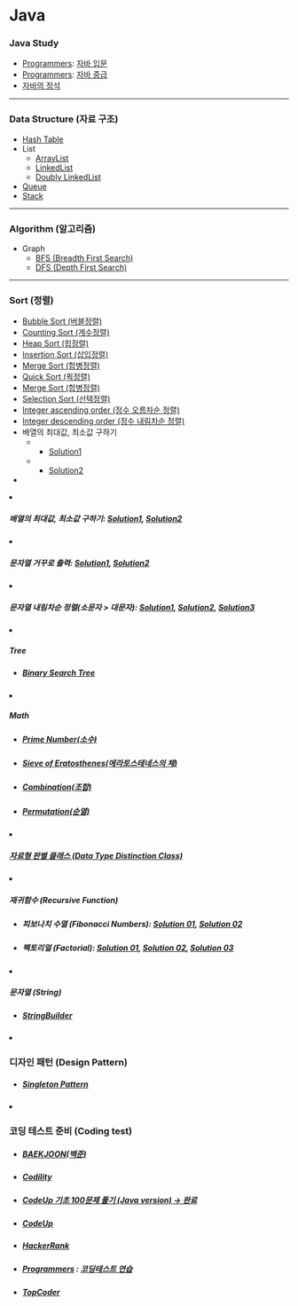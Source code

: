 # Java
### Java Study
+ [Programmers](https://programmers.co.kr/): [자바 입문](https://github.com/jysaa5/VioletCheese_Study/tree/master/Programmers_Java_Beginning/src)
+ [Programmers](https://programmers.co.kr/): [자바 중급](https://github.com/jysaa5/VioletCheese_Study/tree/master/Programmers_Java_Intermediate/src)
+ [자바의 정석](https://github.com/jysaa5/Violet_Study_Java/tree/master/Java_Standard_Procedure/src)

--------------------------------
### Data Structure (자료 구조) 
+ [Hash Table](https://github.com/jysaa5/VioletCheese_Study_Java/tree/master/DataStructure/src/imp/table/hash/table)
+ List
  + [ArrayList](https://github.com/jysaa5/VioletCheese_Study_Java/tree/master/DataStructure/src/imp/list/array) 
  + [LinkedList](https://github.com/jysaa5/VioletCheese_Study_Java/tree/master/DataStructure/src/imp/list/linked/list)
  + [Doubly LinkedList](https://github.com/jysaa5/VioletCheese_Study_Java/tree/master/DataStructure/src/imp/list/doubly/linked/list)
+ [Queue](https://github.com/jysaa5/VioletCheese_Study_Java/tree/master/DataStructure/src/imp/queue)
+ [Stack](https://github.com/jysaa5/VioletCheese_Study_Java/tree/master/DataStructure/src/imp/stack)

--------------------------------
### Algorithm (알고리즘)</h3>
+ Graph
  + [BFS (Breadth First Search)](https://github.com/jysaa5/VioletCheese_Study_Java/tree/master/Algorithm/src/graph/bfs)
  + [DFS (Depth First Search)](https://github.com/jysaa5/VioletCheese_Study_Java/tree/master/Algorithm/src/graph/dfs)

--------------------------------
### Sort (정렬)
+ [Bubble Sort (버블정렬)](https://github.com/jysaa5/VioletCheese_Study_Java/tree/master/Algorithm/src/sort/bubbleSort)
+ [Counting Sort (계수정렬)](https://github.com/jysaa5/VioletCheese_Study_Java/tree/master/Algorithm/src/sort/countingSort)
+ [Heap Sort (힙정렬)](https://github.com/jysaa5/VioletCheese_Study_Java/tree/master/Algorithm/src/sort/heapSort)
+ [Insertion Sort (삽입정렬)](https://github.com/jysaa5/VioletCheese_Study_Java/tree/master/Algorithm/src/sort/insertionSort)
+ [Merge Sort (합병정렬)](https://github.com/jysaa5/VioletCheese_Study_Java/tree/master/Algorithm/src/sort/mergeSort)
+ [Quick Sort (퀵정렬)](https://github.com/jysaa5/VioletCheese_Study_Java/tree/master/Algorithm/src/sort/quickSort)
+ [Merge Sort (합병정렬)](https://github.com/jysaa5/VioletCheese_Study_Java/tree/master/Algorithm/src/sort/radixSort)
+ [Selection Sort (선택정렬)](https://github.com/jysaa5/VioletCheese_Study_Java/tree/master/Algorithm/src/sort/selectionSort)
+ [Integer ascending order (정수 오름차순 정렬)](https://github.com/jysaa5/Violet_Study_Java/blob/master/Algorithm/src/sort/number/size/Integer_SortAsc_Sol_01.java)
+ [Integer descending order (정수 내림차순 정렬)](https://github.com/jysaa5/Violet_Study_Java/blob/master/Algorithm/src/sort/number/size/Integer_SortDes_Sol_02.java)
+ 배열의 최대값, 최소값 구하기
  + + [Solution1](https://github.com/jysaa5/Violet_Study_Java/blob/master/Algorithm/src/sort/number/size/Max_Min_Sol_01.java)
  + + [Solution2](https://github.com/jysaa5/Violet_Study_Java/blob/master/Algorithm/src/sort/number/size/Max_Min_Sol_02.java)
+ []()


<li><h5>배열의 최대값, 최소값 구하기: <a href ="https://github.com/jysaa5/Violet_Study_Java/blob/master/Algorithm/src/sort/number/size/Max_Min_Sol_01.java">Solution1</a>, <a href ="https://github.com/jysaa5/Violet_Study_Java/blob/master/Algorithm/src/sort/number/size/Max_Min_Sol_02.java">Solution2</a></h5> </li>
<li><h5>문자열 거꾸로 출력: <a href="https://github.com/jysaa5/Violet_Study_Java/blob/master/Algorithm/src/sort/string/String_Reverse_01.java">Solution1</a>, <a href="https://github.com/jysaa5/Violet_Study_Java/blob/master/Algorithm/src/sort/string/String_Reverse_02.java">Solution2</a></h5></li>
<li><h5>문자열 내림차순 정렬(소문자 > 대문자): <a href="https://github.com/jysaa5/Violet_Study_Java/blob/master/Algorithm/src/sort/string/String_SortDes_01.java">Solution1</a>, <a href="https://github.com/jysaa5/Violet_Study_Java/blob/master/Algorithm/src/sort/string/String_SortDes_02.java">Solution2</a>, <a href="https://github.com/jysaa5/Violet_Study_Java/blob/master/Algorithm/src/sort/string/String_SortDes_03.java">Solution3</a></h5></li>
</ul>
  
</li>
<li><h5>Tree</h5>
<ul>
<li><h5><a href="https://github.com/jysaa5/VioletCheese_Study_Java/tree/master/Algorithm/src/tree/binarySearchTree">Binary Search Tree</a></h5></li>
</ul>
  
<li><h5>Math</h5>
<ul>
<li><h5><a href="https://github.com/jysaa5/Violet_Study_Java/blob/master/Algorithm/src/number/primeNumber/PrimeNumber.java">Prime Number(소수)</a></h5></li>
<li><h5><a href="https://github.com/jysaa5/Violet_Study_Java/blob/master/Algorithm/src/number/primeNumber/Sieve_of_Eratosthenes.java">Sieve of Eratosthenes(에라토스테네스의 체)</a></h5></li>
<li><h5><a href="https://github.com/jysaa5/Violet_Study_Java/blob/master/Algorithm/src/math/combination/Combination_01.java">Combination(조합)</a></h5></li>
<li><h5><a href="https://github.com/jysaa5/Violet_Study_Java/blob/master/Algorithm/src/math/permutation">Permutation(순열)</a></h5></li>
</ul>

<li><h5> <a href="https://github.com/jysaa5/Violet_Study_Java/tree/master/Algorithm/src/distinguish/data/type">자료형 판별 클래스 (Data Type Distinction Class)</a></h5></li>

<li><h5>재귀함수 (Recursive Function)</h5>
<ul>
  <li><h5>피보나치 수열 (Fibonacci Numbers): <a href="https://github.com/jysaa5/Violet_Study_Java/blob/master/Algorithm/src/recursive/function/Fibonacci_Sol_01.java">Solution 01</a>, <a href="https://github.com/jysaa5/Violet_Study_Java/blob/master/Algorithm/src/recursive/function/Fibonacci_Sol_02.java">Solution 02</a></h5></li>
  <li><h5>팩토리얼 (Factorial): <a href="https://github.com/jysaa5/Violet_Study_Java/blob/master/Algorithm/src/recursive/function/Factorial_Sol_01.java">Solution 01</a>, <a href="https://github.com/jysaa5/Violet_Study_Java/blob/master/Algorithm/src/recursive/function/Factorial_Sol_02.java">Solution 02</a>, <a href="https://github.com/jysaa5/Violet_Study_Java/blob/master/Algorithm/src/recursive/function/Factorial_Sol_03.java">Solution 03</a></h5></li>
</ul>

<li><h5>문자열 (String)</h5>
<ul>
<li><h5><a href="https://github.com/jysaa5/Violet_Study_Java/tree/master/Algorithm/src/stringBuilder">StringBuilder</a></h5>
</li>
</ul>
  
</li>
</ul>
</li>
<li><h3>디자인 패턴 (Design Pattern)</h3> 
<ul>
<li><h5><a href="https://github.com/jysaa5/VioletCheese_Study_Java/tree/master/DesignPattern/src/singleton/pattern">Singleton Pattern</a></h5></li>
</ul>
</li>
<li><h3>코딩 테스트 준비 (Coding test)</h3>
<ul>
<li><h5><a href="https://github.com/jysaa5/Violet_Study_Java/tree/master/BaekJoon_Ex/src">BAEKJOON(백준)</a></h5></li>
<li><h5><a href="https://github.com/jysaa5/VioletCheese_Study_Java/tree/master/Codility_Ex">Codility</a></h5></li>
<li><h5><a href ="https://github.com/jysaa5/VioletCheese_Study_Java/tree/master/CodeUp_basics100/src/violetCheese">CodeUp 기초 100문제 풀기 (Java version) → 완료</a></h5></li>
<li><h5><a href="https://github.com/jysaa5/Violet_Study_Java/tree/master/CodeUp/src">CodeUp</a></h5></li>
<li><h5><a href="https://github.com/jysaa5/VioletCheese_Study_Java/tree/master/HackerRank">HackerRank</a></h5></li>
<li><h5> <a href ="https://programmers.co.kr/">Programmers</a> : <a href="https://github.com/jysaa5/VioletCheese_Study_Java/tree/master/Programmers_Ex/src">코딩테스트 연습</a></h5></li>
<li><h5><a href="https://github.com/jysaa5/VioletCheese_Study_Java/tree/master/TopCoder">TopCoder</a></h5></li>
</ul>
</li>
</ul>
